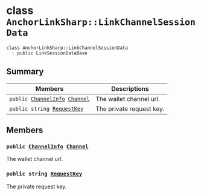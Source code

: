 # class `AnchorLinkSharp::LinkChannelSessionData` 

```
class AnchorLinkSharp::LinkChannelSessionData
  : public LinkSessionDataBase
```

## Summary

 Members                        | Descriptions                                
--------------------------------|---------------------------------------------
`public `[`ChannelInfo`](.github/workflows/documentation/md/AnchorLinkSharp--ChannelInfo.md#class_anchor_link_sharp_1_1_channel_info)` `[`Channel`](#class_anchor_link_sharp_1_1_link_channel_session_data_1a89d889e1fd9ed81c78bc86b50ff9b20c) | The wallet channel url.
`public string `[`RequestKey`](#class_anchor_link_sharp_1_1_link_channel_session_data_1a9abce1299a3e8cb46f79ff2caba91d59) | The private request key.

## Members

### `public `[`ChannelInfo`](.github/workflows/documentation/md/AnchorLinkSharp--ChannelInfo.md#class_anchor_link_sharp_1_1_channel_info)` `[`Channel`](#class_anchor_link_sharp_1_1_link_channel_session_data_1a89d889e1fd9ed81c78bc86b50ff9b20c) 

The wallet channel url.

### `public string `[`RequestKey`](#class_anchor_link_sharp_1_1_link_channel_session_data_1a9abce1299a3e8cb46f79ff2caba91d59) 

The private request key.

